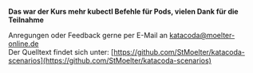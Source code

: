 **Das war der Kurs mehr kubectl Befehle für Pods, vielen Dank für die Teilnahme**   
   
Anregungen oder Feedback gerne per E-Mail an [katacoda@moelter-online.de](mailto:katacoda@moelter-online.de)     
Der Quelltext findet sich unter: [https://github.com/StMoelter/katacoda-scenarios](https://github.com/StMoelter/katacoda-scenarios)   
